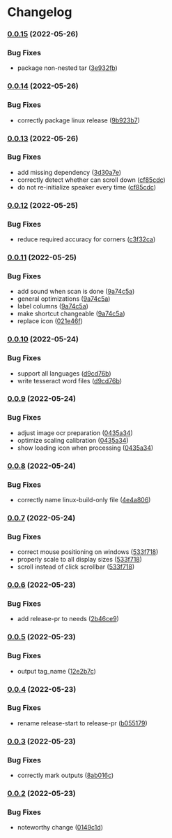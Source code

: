 # Changelog

### [0.0.15](https://github.com/Vilsol/oshabi/compare/v0.0.14...v0.0.15) (2022-05-26)


### Bug Fixes

* package non-nested tar ([3e932fb](https://github.com/Vilsol/oshabi/commit/3e932fb36b28c2b18f8d69cc26a4217610b25bcd))

### [0.0.14](https://github.com/Vilsol/oshabi/compare/v0.0.13...v0.0.14) (2022-05-26)


### Bug Fixes

* correctly package linux release ([9b923b7](https://github.com/Vilsol/oshabi/commit/9b923b76d624d41f05880ae1bc7ed861e0730265))

### [0.0.13](https://github.com/Vilsol/oshabi/compare/v0.0.12...v0.0.13) (2022-05-26)


### Bug Fixes

* add missing dependency ([3d30a7e](https://github.com/Vilsol/oshabi/commit/3d30a7e66cafc81a629c76a6c6af36f016521d2b))
* correctly detect whether can scroll down ([cf85cdc](https://github.com/Vilsol/oshabi/commit/cf85cdc0701f1bd7f80e1f5c0eefa70adb2fbb60))
* do not re-initialize speaker every time ([cf85cdc](https://github.com/Vilsol/oshabi/commit/cf85cdc0701f1bd7f80e1f5c0eefa70adb2fbb60))

### [0.0.12](https://github.com/Vilsol/oshabi/compare/v0.0.11...v0.0.12) (2022-05-25)


### Bug Fixes

* reduce required accuracy for corners ([c3f32ca](https://github.com/Vilsol/oshabi/commit/c3f32cab742663cf997758623ab25c6c04970c34))

### [0.0.11](https://github.com/Vilsol/oshabi/compare/v0.0.10...v0.0.11) (2022-05-25)


### Bug Fixes

* add sound when scan is done ([9a74c5a](https://github.com/Vilsol/oshabi/commit/9a74c5a4f62cbf04450bfcafee88791df9d56b15))
* general optimizations ([9a74c5a](https://github.com/Vilsol/oshabi/commit/9a74c5a4f62cbf04450bfcafee88791df9d56b15))
* label columns ([9a74c5a](https://github.com/Vilsol/oshabi/commit/9a74c5a4f62cbf04450bfcafee88791df9d56b15))
* make shortcut changeable ([9a74c5a](https://github.com/Vilsol/oshabi/commit/9a74c5a4f62cbf04450bfcafee88791df9d56b15))
* replace icon ([021e46f](https://github.com/Vilsol/oshabi/commit/021e46fe577575e99a662bc0f91ce969464c7904))

### [0.0.10](https://github.com/Vilsol/oshabi/compare/v0.0.9...v0.0.10) (2022-05-24)


### Bug Fixes

* support all languages ([d9cd76b](https://github.com/Vilsol/oshabi/commit/d9cd76b5179b641139aeb4f8d1aac29d2b2fa8e5))
* write tesseract word files ([d9cd76b](https://github.com/Vilsol/oshabi/commit/d9cd76b5179b641139aeb4f8d1aac29d2b2fa8e5))

### [0.0.9](https://github.com/Vilsol/oshabi/compare/v0.0.8...v0.0.9) (2022-05-24)


### Bug Fixes

* adjust image ocr preparation ([0435a34](https://github.com/Vilsol/oshabi/commit/0435a3424b8f77e1dde529e9f7961615a6b5ae11))
* optimize scaling calibration ([0435a34](https://github.com/Vilsol/oshabi/commit/0435a3424b8f77e1dde529e9f7961615a6b5ae11))
* show loading icon when processing ([0435a34](https://github.com/Vilsol/oshabi/commit/0435a3424b8f77e1dde529e9f7961615a6b5ae11))

### [0.0.8](https://github.com/Vilsol/oshabi/compare/v0.0.7...v0.0.8) (2022-05-24)


### Bug Fixes

* correctly name linux-build-only file ([4e4a806](https://github.com/Vilsol/oshabi/commit/4e4a806e5fe245380519ae705198215dc01296bb))

### [0.0.7](https://github.com/Vilsol/oshabi/compare/v0.0.6...v0.0.7) (2022-05-24)


### Bug Fixes

* correct mouse positioning on windows ([533f718](https://github.com/Vilsol/oshabi/commit/533f718d1b5440b6a548d97be03b493fe839d370))
* properly scale to all display sizes ([533f718](https://github.com/Vilsol/oshabi/commit/533f718d1b5440b6a548d97be03b493fe839d370))
* scroll instead of click scrollbar ([533f718](https://github.com/Vilsol/oshabi/commit/533f718d1b5440b6a548d97be03b493fe839d370))

### [0.0.6](https://github.com/Vilsol/oshabi/compare/v0.0.5...v0.0.6) (2022-05-23)


### Bug Fixes

* add release-pr to needs ([2b46ce9](https://github.com/Vilsol/oshabi/commit/2b46ce90872c22bf1b0b2492ff7cedfccc944347))

### [0.0.5](https://github.com/Vilsol/oshabi/compare/v0.0.4...v0.0.5) (2022-05-23)


### Bug Fixes

* output tag_name ([12e2b7c](https://github.com/Vilsol/oshabi/commit/12e2b7cf8f92a2a9c035d2cd043b6205c1414fd2))

### [0.0.4](https://github.com/Vilsol/oshabi/compare/v0.0.3...v0.0.4) (2022-05-23)


### Bug Fixes

* rename release-start to release-pr ([b055179](https://github.com/Vilsol/oshabi/commit/b055179f4ade51ec7189305232a322f4c7644b54))

### [0.0.3](https://github.com/Vilsol/oshabi/compare/v0.0.2...v0.0.3) (2022-05-23)


### Bug Fixes

* correctly mark outputs ([8ab016c](https://github.com/Vilsol/oshabi/commit/8ab016c40e286c78a1e657cec08041d9ba62675b))

### [0.0.2](https://github.com/Vilsol/oshabi/compare/v0.0.1...v0.0.2) (2022-05-23)


### Bug Fixes

* noteworthy change ([0149c1d](https://github.com/Vilsol/oshabi/commit/0149c1dc8c8e3a669fa2c57de513b8b2ba4af19c))
